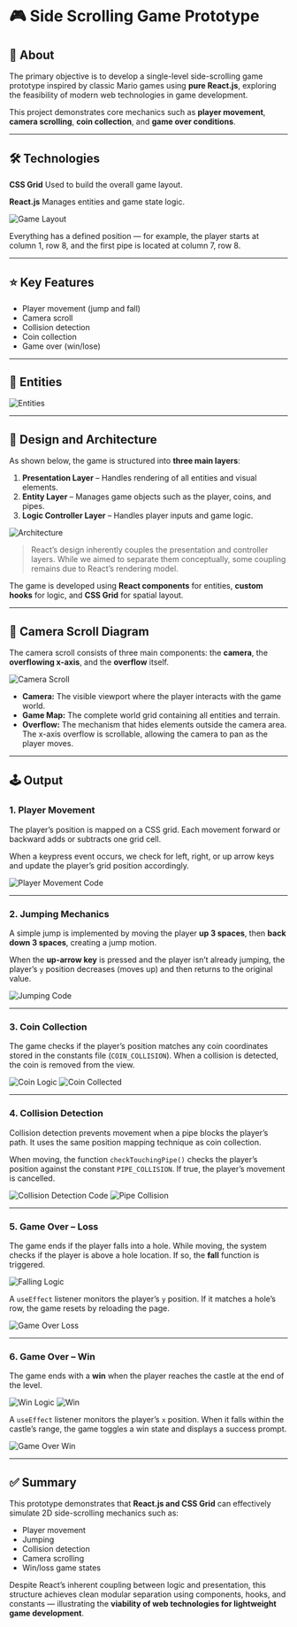 # 🎮 Side Scrolling Game Prototype

## 🧩 About

The primary objective is to develop a single-level side-scrolling game prototype inspired by classic Mario games using **pure React.js**, exploring the feasibility of modern web technologies in game development.

This project demonstrates core mechanics such as **player movement**, **camera scrolling**, **coin collection**, and **game over conditions**.

---

## 🛠️ Technologies

**CSS Grid**
Used to build the overall game layout.

**React.js**
Manages entities and game state logic.

![Game Layout](./src/images/readme/image-1.png)

Everything has a defined position — for example, the player starts at column 1, row 8, and the first pipe is located at column 7, row 8.

---

## ⭐ Key Features

- Player movement (jump and fall)
- Camera scroll
- Collision detection
- Coin collection
- Game over (win/lose)

---

## 🧍 Entities

![Entities](./src/images/readme/entity.jpg)

---

## 🧱 Design and Architecture

As shown below, the game is structured into **three main layers**:

1. **Presentation Layer** – Handles rendering of all entities and visual elements.
2. **Entity Layer** – Manages game objects such as the player, coins, and pipes.
3. **Logic Controller Layer** – Handles player inputs and game logic.

![Architecture](./src/images/readme/archtecture.jpg)

> React’s design inherently couples the presentation and controller layers. While we aimed to separate them conceptually, some coupling remains due to React’s rendering model.

The game is developed using **React components** for entities, **custom hooks** for logic, and **CSS Grid** for spatial layout.

---

## 🎥 Camera Scroll Diagram

The camera scroll consists of three main components: the **camera**, the **overflowing x-axis**, and the **overflow** itself.

![Camera Scroll](./src/images/readme/camera.jpg)

- **Camera:** The visible viewport where the player interacts with the game world.
- **Game Map:** The complete world grid containing all entities and terrain.
- **Overflow:** The mechanism that hides elements outside the camera area. The x-axis overflow is scrollable, allowing the camera to pan as the player moves.

---

## 🕹️ Output

### 1. Player Movement

The player’s position is mapped on a CSS grid.
Each movement forward or backward adds or subtracts one grid cell.

When a keypress event occurs, we check for left, right, or up arrow keys and update the player’s grid position accordingly.

![Player Movement Code](./src/images/readme/player_movement.jpg)

---

### 2. Jumping Mechanics

A simple jump is implemented by moving the player **up 3 spaces**, then **back down 3 spaces**, creating a jump motion.

When the **up-arrow key** is pressed and the player isn’t already jumping, the player’s `y` position decreases (moves up) and then returns to the original value.

![Jumping Code](./src/images/readme/image-3.png)

---

### 3. Coin Collection

The game checks if the player’s position matches any coin coordinates stored in the constants file (`COIN_COLLISION`).
When a collision is detected, the coin is removed from the view.

![Coin Logic](./src/images/readme/image-5.png)
![Coin Collected](./src/images/readme/image-6.png)

---

### 4. Collision Detection

Collision detection prevents movement when a pipe blocks the player’s path.
It uses the same position mapping technique as coin collection.

When moving, the function `checkTouchingPipe()` checks the player’s position against the constant `PIPE_COLLISION`.
If true, the player’s movement is cancelled.

![Collision Detection Code](./src/images/readme/image-2.png)
![Pipe Collision](./src/images/readme/image-7.png)

---

### 5. Game Over – Loss

The game ends if the player falls into a hole.
While moving, the system checks if the player is above a hole location. If so, the **fall** function is triggered.

![Falling Logic](./src/images/readme/image-8.png)

A `useEffect` listener monitors the player’s `y` position.
If it matches a hole’s row, the game resets by reloading the page.

![Game Over Loss](./src/images/readme/image-9.png)

---

### 6. Game Over – Win

The game ends with a **win** when the player reaches the castle at the end of the level.

![Win Logic](./src/images/readme/image-10.png)
![Win](./src/images/readme/image-12.png)

A `useEffect` listener monitors the player’s `x` position.
When it falls within the castle’s range, the game toggles a win state and displays a success prompt.

![Game Over Win](./src/images/readme/image-11.png)

---

## ✅ Summary

This prototype demonstrates that **React.js and CSS Grid** can effectively simulate 2D side-scrolling mechanics such as:

- Player movement
- Jumping
- Collision detection
- Camera scrolling
- Win/loss game states

Despite React’s inherent coupling between logic and presentation, this structure achieves clean modular separation using components, hooks, and constants — illustrating the **viability of web technologies for lightweight game development**.
